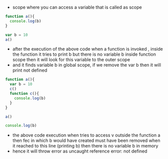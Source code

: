 - scope where you can access a variable that is called as scope


```js
function a(){
  console.log(b)
}

var b = 10
a()
```

- after the execution of the above code when a function is invoked , inside the function it tries to print b but there is no variable b inside function scope then it will look for this variable to the outer scope
- and it finds variable b in global scope, if we remove the var b then it will print not defined

```js
function a(){
  var b = 10
  c()
  function c(){
    console.log(b)
  }
}

a()

console.log(b)
```
 -  the above code execution when tries to access v outside the function a then fec in which b would have created must have been removed when it reached to this line (printing b) then there is no variable b in memory
 -  hence it will throw error as uncaught reference error: not defined  
